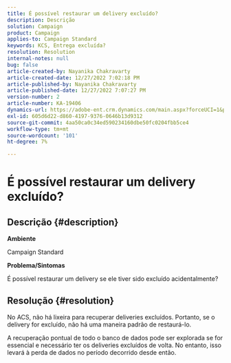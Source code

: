 ```yaml
---
title: É possível restaurar um delivery excluído?
description: Descrição
solution: Campaign
product: Campaign
applies-to: Campaign Standard
keywords: KCS, Entrega excluída?
resolution: Resolution
internal-notes: null
bug: false
article-created-by: Nayanika Chakravarty
article-created-date: 12/27/2022 7:02:18 PM
article-published-by: Nayanika Chakravarty
article-published-date: 12/27/2022 7:07:27 PM
version-number: 2
article-number: KA-19406
dynamics-url: https://adobe-ent.crm.dynamics.com/main.aspx?forceUCI=1&pagetype=entityrecord&etn=knowledgearticle&id=2a233af7-1886-ed11-81ac-6045bd006079
exl-id: 605d6d22-d860-4197-9376-0646b13d9312
source-git-commit: 4aa50ca0c34ed590234160dbe50fc0204fbb5ce4
workflow-type: tm+mt
source-wordcount: '101'
ht-degree: 7%

---
```


# É possível restaurar um delivery excluído?

## Descrição {#description}


<b>Ambiente</b>

Campaign Standard

<b>Problema/Sintomas</b>

É possível restaurar um delivery se ele tiver sido excluído acidentalmente?


## Resolução {#resolution}


No ACS, não há lixeira para recuperar deliveries excluídos. Portanto, se o delivery for excluído, não há uma maneira padrão de restaurá-lo.

A recuperação pontual de todo o banco de dados pode ser explorada se for essencial e necessário ter os deliveries excluídos de volta. No entanto, isso levará à perda de dados no período decorrido desde então.
